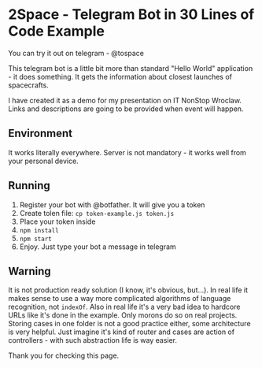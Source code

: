 # 2Space - Telegram Bot in 30 Lines of Code Example
You can try it out on telegram - @tospace

This telegram bot is a little bit more than standard "Hello World" application - it does something. It gets the information about closest launches of spacecrafts.

I have created it as a demo for my presentation on IT NonStop Wroclaw. Links and descriptions are going to be provided when event will happen.

## Environment
It works literally everywhere. Server is not mandatory - it works well from your personal device.

## Running
1. Register your bot with @botfather. It will give you a token
2. Create tolen file: `cp token-example.js token.js`
3. Place your token inside
4. `npm install`
5. `npm start`
6. Enjoy. Just type your bot a message in telegram

## Warning
It is not production ready solution (I know, it's obvious, but...). In real life it makes sense to use a way more complicated algorithms of language recognition, not `indexOf`. Also in real life it's a very bad idea to hardcore URLs like it's done in the example. Only morons do so on real projects.
Storing cases in one folder is not a good practice either, some architecture is very helpful. Just imagine it's kind of router and cases are action of controllers - with such abstraction life is way easier.

Thank you for checking this page.
